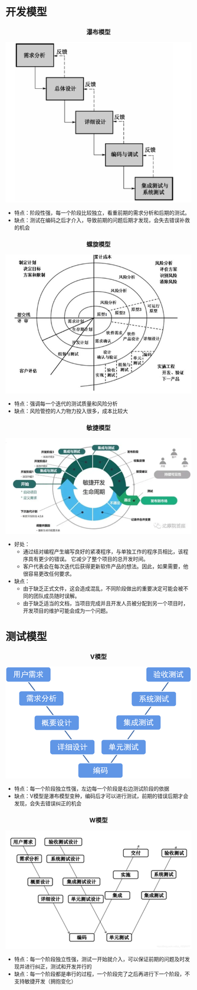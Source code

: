 <style>
h3{
    text-align:center
}
</style>

# 开发模型
### 瀑布模型
![Img](./.FILES/开发模型.md/img-20221003144455.png)
- 特点：阶段性强，每一个阶段比较独立，看重前期的需求分析和后期的测试。
- 缺点：测试在编码之后才介入，导致前期的问题后期才发现，会失去错误补救的机会

### 螺旋模型
![Img](./.FILES/开发模型.md/img-20221003144707.png)
- 特点：强调每一个迭代的测试质量和风险分析
- 缺点：风险管控的人力物力投入很多，成本比较大

### 敏捷模型
![Img](./.FILES/开发模型.md/img-20221003150221.png)
- 好处：
    - 通过结对编程产生编写良好的紧凑程序，与单独工作的程序员相比，该程序具有更少的错误。
它减少了整个项目的总开发时间。
    - 客户代表会在每次迭代后获得更新软件产品的想法。因此，如果需要，他很容易更改任何要求。
- 缺点：
    - 由于缺乏正式文件，这会造成混乱，不同阶段做出的重要决定可能会被不同的团队成员随时误解。
    - 由于缺乏适当的文档，当项目完成并且开发人员被分配到另一个项目时，开发项目的维护可能会成为一个问题。

# 测试模型
### V模型
![Img](./.FILES/开发模型.md/img-20221003145134.png)
- 特点：每一个阶段独立性强，左边每一个阶段是右边测试阶段的依据
- 缺点：V模型是瀑布模型变种，编码后才可以进行测试，前期的错误后期才会发现，会失去错误纠正的机会

### W模型
![Img](./.FILES/开发模型.md/img-20221003145337.png)
- 特点：每一个阶段独立性强，测试一开始就介入，可以保证前期的问题及时发现并进行纠正，测试和开发并行的
- 缺点：每一个阶段都是串行的过程，一个阶段完了之后再进行下一个阶段，不支持敏捷开发（拥抱变化） 